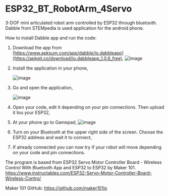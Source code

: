 # ESP32_BT_RobotArm_4Servo
 3-DOF mini articulated robot arm controlled by ESP32 through bluetooth. Dabble from STEMpedia is used application for the android phone. 

 How to install Dabble app and run the code:
 1. Download the app from [https://www.apksum.com/app/dabble/io.dabbleapp](https://apkgit.co/download/io.dabbleapp_1.0.6_free),
    ![image](https://github.com/MikkoDT/ESP32_BT_RobotArm_4Servo/assets/93197249/7e90b29b-f119-4171-a4bd-385d3aa7b1fe)

 2. Install the application in your phone,
    
    ![image](https://github.com/MikkoDT/ESP32_BT_RobotArm_4Servo/assets/93197249/5a77d2a6-c002-4eaa-9dae-6f7bfaf0dd61)

 3. Go and open the application,

    ![image](https://github.com/MikkoDT/ESP32_BT_RobotArm_4Servo/assets/93197249/9f5cc940-f354-428c-91ed-c1dd3fa42f02)

 4. Open your code, edit it depending on your pin connections. Then upload it tou your ESP32,
 5. At your phone go to Gamepad,
    ![image](https://github.com/MikkoDT/ESP32_BT_RobotArm_4Servo/assets/93197249/94346205-126c-4e55-b9b8-4551413b6e68)

 6. Turn on your Bluetooth at the upper right side of the screen. Choose the ESP32 address and wait it to connect,
 7. If already connected you can now try if your robot will move depending on your code and pin connections.


The program is based from ESP32 Servo Motor Controller Board - Wireless Control With Bluetooth App and ESP32 to ESP32 by Maker 101.
https://www.instructables.com/ESP32-Servo-Motor-Controller-Board-Wireless-Contro/

Maker 101 GitHub:
https://github.com/maker101io
 
